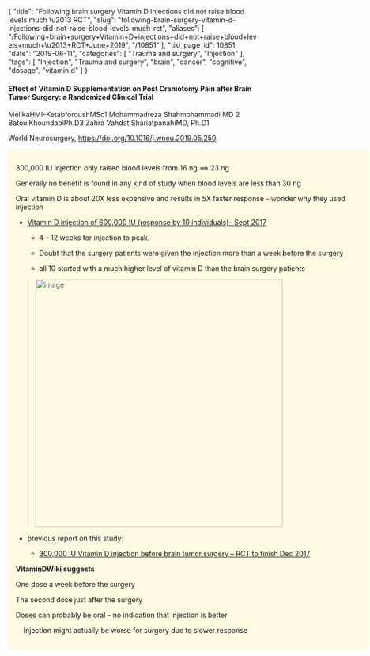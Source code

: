 {
    "title": "Following brain surgery Vitamin D injections did not raise blood levels much \u2013 RCT",
    "slug": "following-brain-surgery-vitamin-d-injections-did-not-raise-blood-levels-much-rct",
    "aliases": [
        "/Following+brain+surgery+Vitamin+D+injections+did+not+raise+blood+levels+much+\u2013+RCT+June+2019",
        "/10851"
    ],
    "tiki_page_id": 10851,
    "date": "2019-06-11",
    "categories": [
        "Trauma and surgery",
        "Injection"
    ],
    "tags": [
        "Injection",
        "Trauma and surgery",
        "brain",
        "cancer",
        "cognitive",
        "dosage",
        "vitamin d"
    ]
}


#### Effect of Vitamin D Supplementation on Post Craniotomy Pain after Brain Tumor Surgery: a Randomized Clinical Trial

MelikaHMI-KetabforoushMSc1 Mohammadreza Shahmohammadi MD 2 BatoulKhoundabiPh.D3 Zahra Vahdat ShariatpanahiMD, Ph.D1

World Neurosurgery, https://doi.org/10.1016/j.wneu.2019.05.250

<div class="border" style="background-color:#FFFAE2;padding:15px;margin:10px 0;border-radius:5px;width:700px">

300,000 IU injection only raised blood levels from 16 ng ==> 23 ng

Generally no benefit is found in any kind of study when blood levels are less than 30 ng

Oral vitamin D is about 20X less expensive and results in 5X faster response - wonder why they used injection

* [Vitamin D injection of 600,000 IU (response by 10 individuals)– Sept 2017](/posts/vitamin-d-injection-of-600000-iu-response-by-10-individuals) 

   * 4 - 12 weeks for injection to peak.  

   * Doubt that the surgery patients were given the injection more than a week before the surgery

   * all 10 started with a much higher level of vitamin D than the brain surgery patients

> <img src="https://d1bk1kqxc0sym.cloudfront.net/attachments/jpeg/600-000-response.jpg" alt="image" width="500">

* previous report on this study:

   * [300,000 IU Vitamin D injection before brain tumor surgery – RCT to finish Dec 2017](/posts/300000-iu-vitamin-d-injection-before-brain-tumor-surgery-rct-to-finish)

 **VitaminDWiki suggests** 

One dose a week before the surgery

The second dose just after the surgery

Doses can probably be oral – no indication that injection is better

&nbsp; &nbsp; Injection might actually be worse for surgery due to slower response